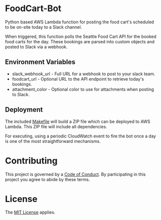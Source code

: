 FoodCart-Bot
================

Python based AWS Lambda function for posting the food cart's scheduled to 
be on-site today to a Slack channel.

When triggered, this function polls the Seattle Food Cart API for the 
booked food carts for the day. These bookings are parsed into custom objects 
and posted to Slack via a webhook.

Environment Variables
------------------------------

+ slack_webhook_url - Full URL for a webhook to post to your slack team.
+ foodcart_url - Optional URL to the API endpoint to retrieve today's bookings.
+ attachment_color - Optional color to use for attachments when posting to Slack.

Deployment
----------

The included [Makefile](./Makefile) will build a ZIP file which can be 
deployed to AWS Lambda. This ZIP file will include all dependencies.

For executing, using a periodic CloudWatch event to fire the bot once a 
day is one of the most straightforward mechanisms.

Contributing
============

This project is governed by a [Code of Conduct](./CODE_OF_CONDUCT.md). By 
participating in this project you agree to abide by these terms.

License
=======

The [MIT License](LICENSE) applies.
